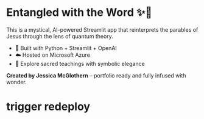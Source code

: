 # Entangled with the Word ✨🧬

This is a mystical, AI-powered Streamlit app that reinterprets the parables of Jesus through the lens of quantum theory.

- 🚀 Built with Python + Streamlit + OpenAI
- ☁️ Hosted on Microsoft Azure
- 📖 Explore sacred teachings with symbolic elegance

**Created by Jessica McGlothern** – portfolio ready and fully infused with wonder.
# trigger redeploy
